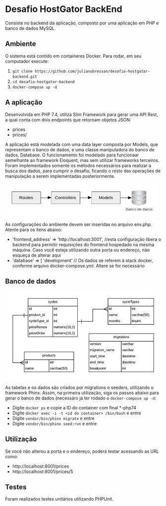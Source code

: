 # Desafio HostGator BackEnd

Consiste no backend da aplicação, composto por uma aplicação em PHP e banco de dados MySQL. 

## Ambiente

O sistema está contido em containeres Docker. Para rodar, em seu computador execute:
1. `git clone https://github.com/julianobressan/desafio-hostgator-backend.git`
2. `cd desafio-hostgator-backend`
3. `docker-compose up -d`


## A aplicação

Desenvolvida em PHP 7.4, utiliza Slim Framework para gerar uma API Rest, a qual conta com dois endpoints que retornam objetos JSON:
* prices
* prices/<id do produto>

A aplicação está modelada com uma data layer composta por Models, que representam o banco de dados, e uma classe manipuladora do banco de dados, Database. O funcionamento foi modelado para funcionaar semelhante ao framework Eloquent, mas sem utilizar frameworks terceiros. Foram implementados somente os métodos necessários para realizar a busca dos dados, para cumprir o desafio, ficando o resto das operações de manipulação a serem implementadas posteriormente.

![Arquitetura](arquitetura.png?raw=true "Arquitetura")

As configurações do ambiente devem ser inseridas no arquivo env.php. Atente para os itens abaixo:
* 'frontend_address' => 'http://localhost:3001', //esta configuração libera o backend para permitir requisições do frontend hospedado na mesma máquina. Caso você esteja utilizando outra porta ou endereço, nào esqueça de alterar aqui
* 'database' => [ 'development' // Os dados se referem à stack docker, conforme arquivo docker-compose.yml. Altere se for necessário

## Banco de dados
![Diagrama ER](db.png?raw=true "Diagrama ER")

As tabelas e os dados são criados por migrations e seeders, utilizando o framework Phinx. Assim, na primeira utilização, siga os passos abaixo para gerar o banco de dados (necessáro já ter rodado o `docker-compose up -d`:

* Digite `docker ps` e copie a ID do container com final *-php74
* Digite `docker exec -i -t <id do container> /bin/bash` e entre
* Digite `vendor/bin/phinx migrate` e entre
* Digite `vendor/bin/phinx seed:run` e entre

## Utilização
Se você não alterou a porta e o endereço, poderá testar acessando as URL como:
* http://localhost:8001/prices
* http://localhost:8001/prices/5

## Testes

Foram realizados testes unitários utilizando PHPUnit.
